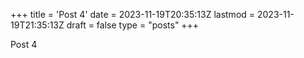 +++
title = 'Post 4'
date = 2023-11-19T20:35:13Z
lastmod = 2023-11-19T21:35:13Z
draft = false
type = "posts"
+++

Post 4
